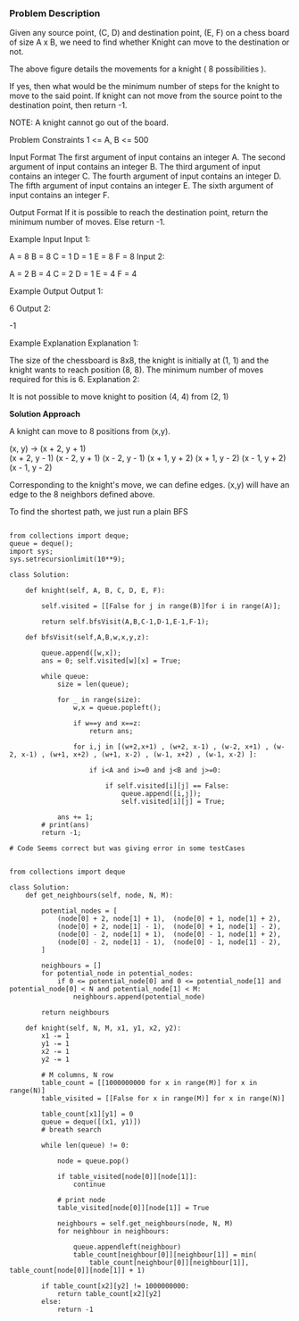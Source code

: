 ### Problem Description

Given any source point, (C, D) and destination point, (E, F) on a chess board of size A x B, we need to find whether Knight can move to the destination or not.


The above figure details the movements for a knight ( 8 possibilities ).

If yes, then what would be the minimum number of steps for the knight to move to the said point. If knight can not move from the source point to the destination point, then return -1.

NOTE: A knight cannot go out of the board.



Problem Constraints
1 <= A, B <= 500



Input Format
The first argument of input contains an integer A.
The second argument of input contains an integer B.
The third argument of input contains an integer C.
The fourth argument of input contains an integer D.
The fifth argument of input contains an integer E.
The sixth argument of input contains an integer F.



Output Format
If it is possible to reach the destination point, return the minimum number of moves.
Else return -1.



Example Input
Input 1:

 A = 8
 B = 8
 C = 1
 D = 1
 E = 8
 F = 8
Input 2:

 A = 2
 B = 4
 C = 2
 D = 1
 E = 4
 F = 4


Example Output
Output 1:

 6
Output 2:

 -1


Example Explanation
Explanation 1:

 The size of the chessboard is 8x8, the knight is initially at (1, 1) and the knight wants to reach position (8, 8).
 The minimum number of moves required for this is 6.
Explanation 2:

 It is not possible to move knight to position (4, 4) from (2, 1)
 
**Solution Approach**

A knight can move to 8 positions from (x,y). 

(x, y) -> 
    (x + 2, y + 1)  
    (x + 2, y - 1)
    (x - 2, y + 1)
    (x - 2, y - 1)
    (x + 1, y + 2)
    (x + 1, y - 2)
    (x - 1, y + 2)
    (x - 1, y - 2)

Corresponding to the knight's move, we can define edges. 
(x,y) will have an edge to the 8 neighbors defined above. 

To find the shortest path, we just run a plain BFS

```

from collections import deque;
queue = deque();
import sys;
sys.setrecursionlimit(10**9);

class Solution:
 
    def knight(self, A, B, C, D, E, F):
        
        self.visited = [[False for j in range(B)]for i in range(A)];
        
        return self.bfsVisit(A,B,C-1,D-1,E-1,F-1);
    
    def bfsVisit(self,A,B,w,x,y,z):
        
        queue.append([w,x]);
        ans = 0; self.visited[w][x] = True;
        
        while queue:
            size = len(queue);

            for _ in range(size):
                w,x = queue.popleft();
                
                if w==y and x==z:
                    return ans;
                
                for i,j in [(w+2,x+1) , (w+2, x-1) , (w-2, x+1) , (w-2, x-1) , (w+1, x+2) , (w+1, x-2) , (w-1, x+2) , (w-1, x-2) ]:
                    
                    if i<A and i>=0 and j<B and j>=0:
                       
                        if self.visited[i][j] == False:
                            queue.append([i,j]);
                            self.visited[i][j] = True;
                
            ans += 1;
        # print(ans)
        return -1;
                    
# Code Seems correct but was giving error in some testCases                      

```
```

from collections import deque

class Solution:
    def get_neighbours(self, node, N, M):

        potential_nodes = [
            (node[0] + 2, node[1] + 1),  (node[0] + 1, node[1] + 2),
            (node[0] + 2, node[1] - 1),  (node[0] + 1, node[1] - 2),
            (node[0] - 2, node[1] + 1),  (node[0] - 1, node[1] + 2),
            (node[0] - 2, node[1] - 1),  (node[0] - 1, node[1] - 2),
        ]

        neighbours = []
        for potential_node in potential_nodes:
            if 0 <= potential_node[0] and 0 <= potential_node[1] and potential_node[0] < N and potential_node[1] < M:
                neighbours.append(potential_node)

        return neighbours

    def knight(self, N, M, x1, y1, x2, y2):
        x1 -= 1
        y1 -= 1
        x2 -= 1
        y2 -= 1

        # M columns, N row
        table_count = [[1000000000 for x in range(M)] for x in range(N)]
        table_visited = [[False for x in range(M)] for x in range(N)]

        table_count[x1][y1] = 0
        queue = deque([(x1, y1)])
        # breath search

        while len(queue) != 0:

            node = queue.pop()

            if table_visited[node[0]][node[1]]:
                continue

            # print node
            table_visited[node[0]][node[1]] = True

            neighbours = self.get_neighbours(node, N, M)
            for neighbour in neighbours:

                queue.appendleft(neighbour)
                table_count[neighbour[0]][neighbour[1]] = min(
                    table_count[neighbour[0]][neighbour[1]], table_count[node[0]][node[1]] + 1)

        if table_count[x2][y2] != 1000000000:
            return table_count[x2][y2]
        else:
            return -1

```
